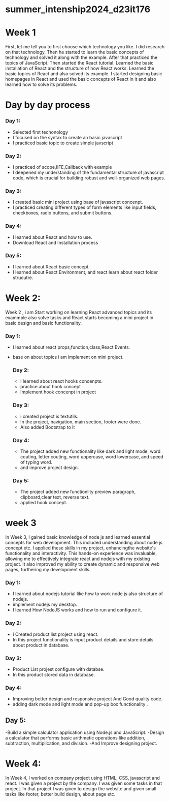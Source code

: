 # summer_intenship2024_d23it176
# Week 1
First, let me tell you to first choose which technology you like. I did research on that technology. Then he started to learn the basic concepts of technology and solved it along with the example.
 After that practiced the topics of JavaScript. Then started the React tutorial. Learned the basic installation of React and the structure of how React works. Learned the basic topics of React and also solved its example.
 I started designing basic homepages in React and used the basic concepts of React in it and also learned how to solve its problems.
# Day by day process
 ### Day 1:
- Selected first techonology
- I focused on the syntax to create an basic javascript
- I practiced basic topic to create simple javscript
 ### Day 2:
- I practiced of scope,IIFE,Callback with example 
- I deepened my understanding of the fundamental structure of javascript code, which is crucial for building robust and well-organized web pages.
 ### Day 3: 
- I created basic mini project using base of javascript concenpt.
- I practiced creating different types of form elements like input fields, checkboxes, radio buttons, and submit buttons.
 ### Day 4:
- I learned about React and how to use.
- Download React and Installation process
 ### Day 5:
- I learned about React basic concept.
- I learned about React Environment, and react learn about react folder strucutre.

# Week 2: 
Week 2 , i am  Start working on learning React advanced topics and its exammple also solve tasks and React starts becoming a mini project in basic design and basic functionality.
  ### Day 1:
- I learned about react props,function,class,React Events.
- base on about topics i am implement on mini project.

  ### Day 2:
  - I learned about react hooks concenpts.
  - practice about hook concept
  - Implement hook concenpt in project

  ### Day 3:
  - i created project is textutils.
  - In the project, navigation, main section, footer were done.
  - Also added Bootstrap to it
  ### Day 4:
  - The project added new functionality like dark and light mode, word couting, letter couting, word uppercase, word lowercase, and speed of typing word.
  - and improve project design.

  ### Day 5:
  - The project added new functionlity preview paragraph, clipboard,clear text, reverse text.
  - applied hook concept.

# week 3  
In Week 3, I gained basic knowledge of node js and learned essential concepts for  web development. This included understanding about node js concept etc. I applied these skills in my project, enhancingthe website's functionality and interactivity. This hands-on experience was invaluable, allowing me to effectively integrate react and nodejs with my existing project. It also improved my ability to create dynamic and responsive web pages, furthering my development skills.

 ### Day 1:
  - I learned about nodejs tutorial like how to work node js also structure of nodejs.
  - implement nodejs my desktop.
  - I learned How NodeJS works and how to run and configure it.

 ### Day 2:
 - i Created product list project using react.
 - In this project functionality is input product details and store details about product in database.

 ### Day 3: 
  - Product List projest configure with databse.
  - In this product stored data in database.

### Day 4: 
  - Improving better design and responsive project And Good quality code.
  - adding dark mode and light mode and pop-up box functionality .

## Day 5: 
   -Build a simple calculator application using Node.js and JavaScript.
   -Design a calculator that performs basic arithmetic operations like addition, subtraction, multiplication, and division.
   -And Improve designing project.
  # Week 4: 
  In Week 4, I worked on company  project using HTML, CSS, javascript and react. I was given a project by the company. I was given some tasks in that project. In that project I was given to design the website and given small tasks like footer, better build design, about page etc.
  


   

    



    
    
  
  
  
 
